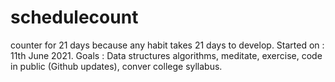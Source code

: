 # schedulecount

counter for 21 days because any habit takes 21 days to develop.
Started on : 11th June 2021.
Goals : Data structures algorithms, meditate, exercise, code in public (Github updates), conver college syllabus.

